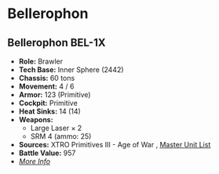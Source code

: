 # Bellerophon 

## Bellerophon BEL-1X 

- **Role:** Brawler 
- **Tech Base:** Inner Sphere (2442) 
- **Chassis:** 60 tons 
- **Movement:** 4 / 6 
- **Armor:** 123 (Primitive) 
- **Cockpit:** Primitive 
- **Heat Sinks:** 14 (14) 
- **Weapons:** 
  - Large Laser × 2 
  - SRM 4 (ammo: 25) 
- **Sources:** XTRO Primitives III - Age of War , [Master Unit List](http://masterunitlist.info/Unit/Details/3817/bellerophon-bel-1x) 
- **Battle Value:** 957 
- [*More Info*](bellerophon/bellerophon_bel-1x.md) 

